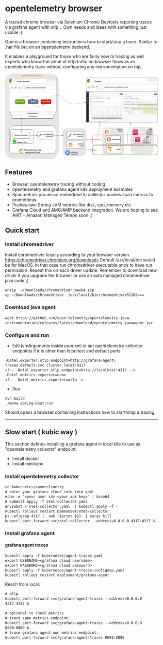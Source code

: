 # opentelemetry browser

A traced chrome browser via Selenium Chrome Devtools reporting traces via grafana agent with otlp...  Own needs and ideas with something just usable ;)

Opens a browser containing instructions how to start/stop a trace. Similar to .har file but on an opentelemetry backend.

It enables a playground for those who are fairly new to tracing as well experts who know the value of http trafic on browser flows as an opentelemetry trace without configuring any instrumentation on top.

![](docs/opentelemetry-browser-architecture.drawio.png)

## Features
- Browser opentelemetry tracing without coding
- opentelemetry and grafana agent k8s deployment examples
- Spanmetrics processor embedded to collector pushes span metrics to  prometheus
- Pushes own Spring JVM metrics like disk, cpu, memory etc.
- Grafana Cloud and AMG/AMP backend integration.  We are hoping to see AMT - Amazon Managed Tempo soon ;)
## Quick start 

### Install chromedriver
Install chromedriver locally according to your browser version https://chromedriver.chromium.org/downloads
Default /usr/local/bin would be for MacOS. In that case run chromedriver executable once to have run permission. 
Repeat this on each driver update. Remember to download new driver if you upgrade the browser or use an auto managed chromedriver java code ;)
```shell
unzip  ~/Downloads/chromedriver_mac64.zip
cp ~/Downloads/chromedriver  /usr/local/bin/chromedriver51202===
```

### Download java agent
```shell
wget https://github.com/open-telemetry/opentelemetry-java-instrumentation/releases/latest/download/opentelemetry-javaagent.jar
```

### Configure and run
- Edit jvmArguments inside pom.xml to set opentelemetry collector endpoints if it is other than localhost and default ports. 
```
-Dotel.exporter.otlp.endpoint=http://grafana-agent-traces.default.svc.cluster.local:4317
<!-- -Dotel.exporter.otlp.endpoint=http://localhost:4317 -->
-Dotel.metrics.exporter=none
<!-- -Dotel.metrics.exporter=otlp-->
```
- Run
```shell
mvn build
./mvnw spring-boot:run
```
Should opens a browser containing instructions how to start/stop a tracing.

---
## Slow start ( kubic way )

This section defines installing a grafana agent in local k8s to use as "opentelemetry collector" endpoint. 

- Install docker
- Install minikube

### Install opentelemetry collector
```shell
cd kubernetes/opentelemetry
# enter your grafana cloud info into yaml 
echo -n "<your user id>:<your api key>" | base64
# kubectl apply -f otel-collector.yaml
envsubst < otel-collector.yaml  | kubectl apply -f - 
kubectl rollout restart DaemonSet/otel-collector
ps -ef|grep 4317 |  awk '{print $2}' | xargs kill
kubectl port-forward svc/otel-collector --address=0.0.0.0 4317:4317 &

```


### Install grafana agent 
#### grafana agent traces
```shell
kubectl apply -f kubernetes/agent-traces.yaml
export USERNAME=<grafana cloud username>
export PASSWORD=<grafana cloud password>
kubectl apply -f kubernetes/agent-traces-configmap.yaml
kubectl rollout restart deployment/grafana-agent
```
Reach from local:
```shell
# otlp
kubectl port-forward svc/grafana-agent-traces --address=0.0.0.0 4317:4317 &

# optional to check metrics
# trace span metrics endpoint:
kubectl port-forward svc/grafana-agent-traces --address=0.0.0.0 8889:8889 &
# trace grafana agent own metrics endpoint:
kubectl port-forward svc/grafana-agent-traces 8080:8080

```



